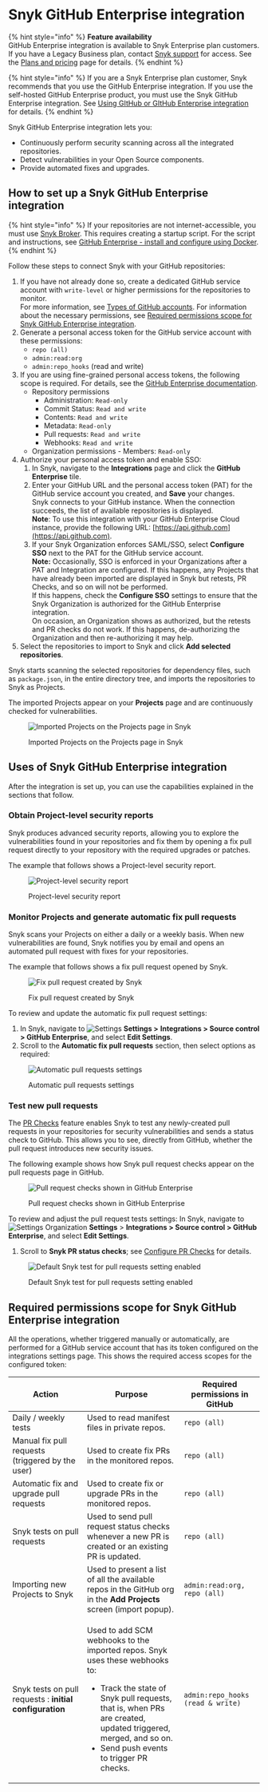 # Snyk GitHub Enterprise integration

{% hint style="info" %}
**Feature availability**\
GitHub Enterprise integration is available to Snyk Enterprise plan customers. If you have a Legacy Business plan, contact [Snyk support](https://support.snyk.io/hc/en-us) for access. See the  [Plans and pricing](https://snyk.io/plans/) page for details.
{% endhint %}

{% hint style="info" %}
If you are a Snyk Enterprise plan customer, Snyk recommends that you use the GitHub Enterprise integration. If you use the self-hosted GitHub Enterprise product, you must use the Snyk GitHub Enterprise integration. See [Using GItHub or GItHub Enterprise integration](using-github-or-github-enterprise-integration.md) for details.
{% endhint %}

Snyk GitHub Enterprise integration lets you:

* Continuously perform security scanning across all the integrated repositories.
* Detect vulnerabilities in your Open Source components.
* Provide automated fixes and upgrades.

## How to set up a Snyk GitHub Enterprise integration

{% hint style="info" %}
If your repositories are not internet-accessible, you must use [Snyk Broker](../../enterprise-setup/snyk-broker/). This requires creating a startup script. For the script and instructions, see [GitHub Enterprise - install and configure using Docker](../../enterprise-setup/snyk-broker/install-and-configure-snyk-broker/github-enterprise-install-and-configure-broker/setup-broker-with-github-enterprise.md).
{% endhint %}

Follow these steps to connect Snyk with your GitHub repositories:

1. If you have not already done so, create a dedicated GitHub service account with `write-level` or higher permissions for the repositories to monitor.\
   For more information, see [Types of GitHub accounts](https://docs.github.com/en/get-started/learning-about-github/types-of-github-accounts). For information about the necessary permissions, see [Required permissions scope for Snyk GitHub Enterprise integration](snyk-github-enterprise-integration.md#required-permissions-scope-for-the-github-integration).
2. Generate a personal access token for the GitHub service account with these permissions:
   * `repo (all)`
   * `admin:read:org`
   * `admin:repo_hooks` (read and write)
3. If you are using fine-grained personal access tokens, the following scope is required. For details, see the [GitHub Enterprise documentation](https://docs.github.com/en/enterprise-server@2.22/github/authenticating-to-github/creating-a-personal-access-token).
   * Repository permissions
     * Administration: `Read-only`&#x20;
     * Commit Status: `Read and write`&#x20;
     * Contents: `Read and write`&#x20;
     * Metadata: `Read-only`&#x20;
     * Pull requests: `Read and write`&#x20;
     * Webhooks: `Read and write`
   * Organization permissions - Members: `Read-only`
4. Authorize your personal access token and enable SSO:
   1. In Snyk, navigate to the **Integrations** page and click the **GitHub Enterprise** tile.
   2. Enter your GitHub URL and the personal access token (PAT) for the GitHub service account you created, and **Save** your changes.\
      Snyk connects to your GitHub instance. When the connection succeeds, the list of available repositories is displayed.\
      **Note**: To use this integration with your GitHub Enterprise Cloud instance, provide the following URL: [https://api.github.com](https://api.github.com).
   3. If your Snyk Organization enforces SAML/SSO, select **Configure SSO** next to the PAT for the GitHub service account.\
      **Note:** Occasionally, SSO is enforced in your Organizations after a PAT and Integration are configured. If this happens, any Projects that have already been imported are displayed in Snyk but retests, PR Checks, and so on will not be performed.\
      If this happens, check the **Configure SSO** settings to ensure that the Snyk Organization is authorized for the GitHub Enterprise integration.\
      On occasion, an Organization shows as authorized, but the retests and PR checks do not work. If this happens, de-authorizing the Organization and then re-authorizing it may help.
5. Select the repositories to import to Snyk and click **Add selected repositories**.

Snyk starts scanning the selected repositories for dependency files, such as `package.json`, in the entire directory tree, and imports the repositories to Snyk as Projects.

The imported Projects appear on your **Projects** page and are continuously checked for vulnerabilities.

<figure><img src="../../.gitbook/assets/github_integration-fix_15dec2022 (1) (1) (1) (1) (1) (1) (1) (1) (1) (1) (1) (1) (16).jpeg" alt="Imported Projects on the Projects page in Snyk"><figcaption><p>Imported Projects on the Projects page in Snyk</p></figcaption></figure>

## Uses of Snyk GitHub Enterprise integration

After the integration is set up, you can use the capabilities explained in the sections that follow.

### **Obtain Project-level security reports**

Snyk produces advanced security reports, allowing you to explore the vulnerabilities found in your repositories and fix them by opening a fix pull request directly to your repository with the required upgrades or patches.

The example that follows shows a Project-level security report.

<figure><img src="../../.gitbook/assets/project_lvl_security_rpt-18july2022.png" alt="Project-level security report"><figcaption><p>Project-level security report</p></figcaption></figure>

### **Monitor Projects and generate automatic fix pull requests**

Snyk scans your Projects on either a daily or a weekly basis. When new vulnerabilities are found, Snyk notifies you by email and opens an automated pull request with fixes for your repositories.

The example that follows shows a fix pull request opened by Snyk.

<figure><img src="../../.gitbook/assets/github_fix_pr_cropped-14july2022 (1).png" alt="Fix pull request created by Snyk"><figcaption><p>Fix pull request created by Snyk</p></figcaption></figure>

To review and update the automatic fix pull request settings:

1. In Snyk, navigate to <img src="../../.gitbook/assets/cog_icon.png" alt="Settings" data-size="line"> **Settings >** **Integrations > Source control > GitHub Enterprise**, and select **Edit Settings**.
2. Scroll to the **Automatic fix pull requests** section, then select options as required:

<figure><img src="../../.gitbook/assets/Screenshot 2023-04-28 at 15.41.56.png" alt="Automatic pull requests settings"><figcaption><p>Automatic pull requests settings</p></figcaption></figure>

### **Test new pull requests**

The [PR Checks](../../scan-applications/run-pr-checks/) feature enables Snyk to test any newly-created pull requests in your repositories for security vulnerabilities and sends a status check to GitHub. This allows you to see, directly from GitHub, whether the pull request introduces new security issues.

The following example shows how Snyk pull request checks appear on the pull requests page in GitHub.

<figure><img src="../../.gitbook/assets/pr_testing-14july2022.png" alt="Pull request checks shown in GitHub Enterprise"><figcaption><p>Pull request checks shown in GitHub Enterprise</p></figcaption></figure>

To review and adjust the pull request tests settings: In Snyk, navigate to <img src="../../.gitbook/assets/cog_icon.png" alt="Settings" data-size="line"> Organization **Settings** > **Integrations > Source control > GitHub Enterprise**, and select **Edit Settings**.

1. Scroll to **Snyk PR status checks**; see [Configure PR Checks](../../scan-applications/run-pr-checks/configure-pr-checks.md) for details.

<figure><img src="../../.gitbook/assets/Screenshot 2023-04-28 at 15.43.34.png" alt="Default Snyk test for pull requests setting enabled"><figcaption><p>Default Snyk test for pull requests setting enabled</p></figcaption></figure>

## Required permissions scope for Snyk GitHub Enterprise integration

All the operations, whether triggered manually or automatically, are performed for a GitHub service account that has its token configured on the integrations settings page. This shows the required access scopes for the configured token:

| **Action**                                              | **Purpose**                                                                                                                                                                                                                                                     | **Required permissions in GitHub** |
| ------------------------------------------------------- | --------------------------------------------------------------------------------------------------------------------------------------------------------------------------------------------------------------------------------------------------------------- | ---------------------------------- |
| Daily / weekly tests                                    | Used to read manifest files in private repos.                                                                                                                                                                                                                   | `repo (all)`                       |
| Manual fix pull requests (triggered by the user)        | Used to create fix PRs in the monitored repos.                                                                                                                                                                                                                  | `repo (all)`                       |
| Automatic fix and upgrade pull requests                 | Used to create fix or upgrade PRs in the monitored repos.                                                                                                                                                                                                       | `repo (all)`                       |
| Snyk tests on pull requests                             | Used to send pull request status checks whenever a new PR is created or an existing PR is updated.                                                                                                                                                              | `repo (all)`                       |
| Importing new Projects to Snyk                          | Used to present a list of all the available repos in the GitHub org in the **Add Projects** screen (import popup).                                                                                                                                              | `admin:read:org, repo (all)`       |
| Snyk tests on pull requests : **initial configuration** | <p>Used to add SCM webhooks to the imported repos. Snyk uses these webhooks to:</p><ul><li>Track the state of Snyk pull requests, that is, when PRs are created, updated triggered, merged, and so on.</li><li>Send push events to trigger PR checks.</li></ul> | `admin:repo_hooks (read & write)`  |
